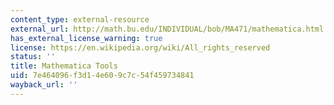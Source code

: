 ```yaml
---
content_type: external-resource
external_url: http://math.bu.edu/INDIVIDUAL/bob/MA471/mathematica.html
has_external_license_warning: true
license: https://en.wikipedia.org/wiki/All_rights_reserved
status: ''
title: Mathematica Tools
uid: 7e464096-f3d1-4e60-9c7c-54f459734841
wayback_url: ''
---
```


